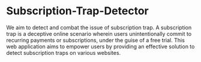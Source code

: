 # Subscription-Trap-Detector
We aim to detect and combat the issue of subscription trap. A  subscription trap is a deceptive online scenario wherein users unintentionally commit to  recurring payments or subscriptions, under the guise of a free trial. This web application aims to empower users by providing an effective solution to detect subscription traps on various websites.
